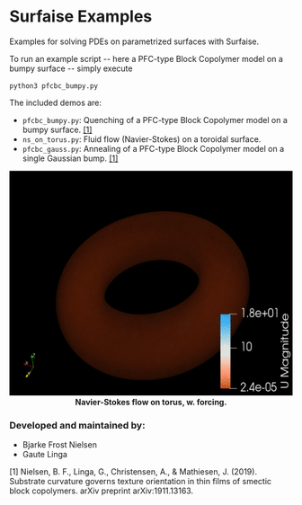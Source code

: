 # Surfaise Examples
Examples for solving PDEs on parametrized surfaces with Surfaise.

To run an example script -- here a PFC-type Block Copolymer model on a bumpy surface -- simply execute
```
python3 pfcbc_bumpy.py
```
The included demos are:
* `pfcbc_bumpy.py`: Quenching of a PFC-type Block Copolymer model on a bumpy surface. [[1]](#1)
* `ns_on_torus.py`: Fluid flow (Navier-Stokes) on a toroidal surface. 
* `pfcbc_gauss.py`: Annealing of a PFC-type Block Copolymer model on a single Gaussian bump. [[1]](#1)

<p align="center">
    <img src="ns.gif" width=587 height=400 alt="Navier-Stokes flow on torus, w. forcing."/>
    <br /><b>Navier-Stokes flow on torus, w. forcing.</b>
</p>

### Developed and maintained by:
* Bjarke Frost Nielsen
* Gaute Linga


<a id="1">[1]</a> Nielsen, B. F., Linga, G., Christensen, A., & Mathiesen, J. (2019). Substrate curvature governs texture orientation in thin films of smectic block copolymers. arXiv preprint arXiv:1911.13163.
